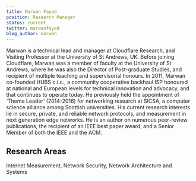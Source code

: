 ```yaml
---
title: Marwan Fayed
position: Research Manager
status: current
twitter: marwanfayed
blog_author: marwan
---
```

Marwan is a technical lead and manager at Cloudflare Research, and Visiting Professor at the University of St Andrews, UK.
Before joining Cloudflare, Marwan was a member of faculty at the University of St Andrews, where he was also the Director of Post-graduate Studies, and recipient of multiple teaching and supervisorial honours. In 2011, Marwan co-founded HUBS c.i.c., a community cooperative backhaul ISP honoured at national and European levels for technical innovation and advocacy, and that continues to operate today. He previously held the appointment of ‘Theme Leader’ (2014-2016) for networking research at SICSA, a computer science alliance among Scottish universities. His current research interests lie in secure, private, and reliable network protocols, and measurement in next generation edge networks.
He is an author on numerous peer-review publications, the recipient of an IEEE best paper award, and a Senior Member of both the IEEE and the ACM.

## Research Areas
Internet Measurement, Network Security, Network Architecture and Systems
